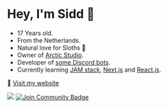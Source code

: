 # Hey, I'm Sidd 👋
* 17 Years old. 
* From the Netherlands.
* Natural love for Sloths 🦥
* Owner of [Arctic Studio](https://www.arcticstudio.info).
* Developer of [some Discord bots](https://top.gg/user/288392976495935498).
* Currently learning [JAM stack](https://jamstack.org/), [Next.js](https://nextjs.org/) and [React.js](https://reactjs.org/).

💬 [Visit my website](https://siddhart.dev/)


![](https://komarev.com/ghpvc/?username=Siddhart)
<a href="https://discord.gg/wzF9qfC"><img src="https://img.shields.io/discord/664194615817142302.svg?style=flat&label=Join%20Arctic%20Studio&color=7289DA" alt="Join Community Badge"/></a><br>
